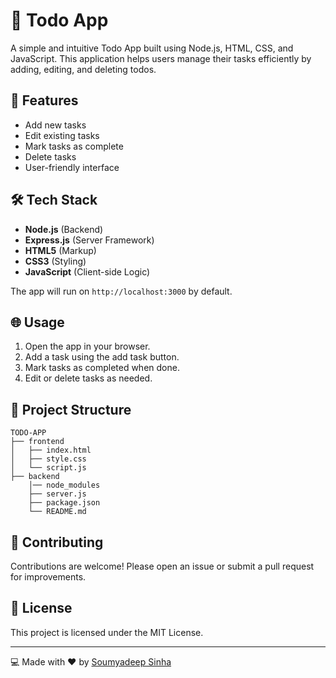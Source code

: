 # 📑 Todo App

A simple and intuitive Todo App built using Node.js, HTML, CSS, and JavaScript. This application helps users manage their tasks efficiently by adding, editing, and deleting todos.

## 🚀 Features

- Add new tasks
- Edit existing tasks
- Mark tasks as complete
- Delete tasks
- User-friendly interface

## 🛠️ Tech Stack

- **Node.js** (Backend)
- **Express.js** (Server Framework)
- **HTML5** (Markup)
- **CSS3** (Styling)
- **JavaScript** (Client-side Logic)

The app will run on `http://localhost:3000` by default.

## 🌐 Usage

1. Open the app in your browser.
2. Add a task using the add task button.
3. Mark tasks as completed when done.
4. Edit or delete tasks as needed.

## 📂 Project Structure

```
TODO-APP
├── frontend
│   ├── index.html
│   ├── style.css
│   └── script.js
├── backend
    │── node_modules
    ├── server.js
    ├── package.json
    └── README.md
```

## 🤝 Contributing

Contributions are welcome! Please open an issue or submit a pull request for improvements.

## 📝 License

This project is licensed under the MIT License.

---

💻 Made with ❤️ by [Soumyadeep Sinha](https://github.com/SINAH1357)
